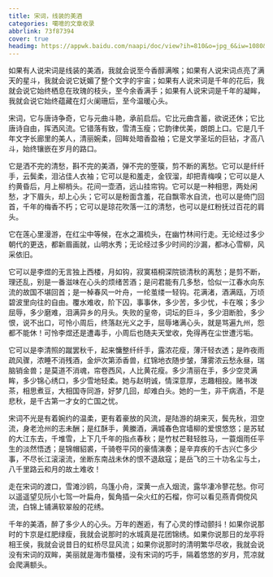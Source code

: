```yaml
---
title: 宋词，线装的美酒
categories: 噶噫的文章收录
abbrlink: 73f87394
cover: true
headimg: https://appwk.baidu.com/naapi/doc/view?ih=810&o=jpg_6&iw=1080&ix=0&iy=0&aimw=1080&rn=1&doc_id=bd84e466b84ae45c3b358c99&pn=1&sign=00e90c05c98e006f6f3b10a2549df907&type=1&app_ver=2.9.8.2&ua=bd_800_800_IncredibleS_2.9.8.2_2.3.7&bid=1&app_ua=IncredibleS&uid=&cuid=&fr=3&Bdi_bear=WIFI&from=3_10000&bduss=&pid=1&screen=800_800&sys_ver=2.3.7
---
```


如果有人说宋词是线装的美酒，我就会说至今香醇满喉；如果有人说宋词点亮了满天的星斗，我就会说它妩媚了整个文字的宇宙；如果有人说宋词是千年的花后，我就会说它始终栖息在玫瑰的枝头，至今余香满手；如果有人说宋词是千年的凝眸，我就会说它始终蕴藏在灯火阑珊后，至今温暖心头。

<!-- more -->

宋词，它与唐诗争奇，它与元曲斗艳，承前启后。它比元曲含蓄，欲说还休；它比唐诗自由，挥洒风流。它错落有致，雪清玉瘦；它韵律优美，朗朗上口。它是几千年文字长廊里的美人，清丽婉柔，回眸处暗香盈袖；它是文学圣坛的巨钻，才高八斗，始终镶嵌在岁月的路口。

它是洒不完的清愁，斟不完的美酒，弹不完的箜篌，剪不断的离愁。它可以是纤纤手，云鬓柔，泪沾佳人衣袖；它可以是和羞走，金钗溜，却把青梅嗅；它可以是人约黄昏后，月上柳梢头。花间一壶酒，远山挂帘钩。它可以是一种相思，两处闲愁，才下眉头，却上心头；它可以是粉面含羞，花自飘零水自流，也可以是倚门回首，千年的梅香不朽；它可以是琼花吹落一江的清愁，也可以是红粉抚过百花的肩头。

它在莲心里漫游，在红尘中等候，在水之湄梳头，在幽竹林间行走。无论经过多少朝代的更迭，都新眉画就，山明水秀；无论经过多少时间的沙漏，都冰心雪柳，风采依旧。

它可以是李煜的无言独上西楼，月如钩，寂寞梧桐深院锁清秋的离愁；是剪不断，理还乱，别是一番滋味在心头的烦绪苦酒；是问君能有几多愁，恰似一江春水向东流的故国不堪回首；是一棹春风一叶舟，一纶茧缕一轻钩。花满渚，酒满瓯，万顷碧波里向往的自由。覆水难收，阶下囚，事事休，多少苦，多少忧，卡在喉；多少屈辱，多少磨难，泪满异乡的月头。失败的皇帝，词坛的巨斗，多少泪断脸，多少恨，说不出口，可怜小周后，终落赵光义之手，屈辱堵满心头，就是骂遍九州，怨都不能休！可怜李煜还是遭毒手，小周后也随夫天堂收，免得再在尘世遭污垢。

它可以是李清照的蹴罢秋千，起来慵整纤纤手，露浓花瘦，薄汗轻衣透；是昨夜雨疏风骤，浓睡不消残酒，金炉次第添香兽，红锦地衣随步皱，薄雾浓云愁永昼，瑞脑销金兽；是莫道不消魂，帘卷西风，人比黄花瘦。多少清丽在手，多少空灵满眸，多少锦心绣口，多少雪地轻柔。她与赵明诚，情深意厚，志趣相投。赌书泼茶，相思煮豆，大相国寺同游，好梦几回，却难白头。她的一生，非干病酒，不是悲秋，是千古第一才女的亡国之忧。

宋词不光是有着婉约的温柔，更有着豪放的风流，是陆游的胡来灭，鬓先秋，泪空流，身老沧州的志未酬；是红酥手，黄縢酒，满城春色宫墙柳的爱恨悠悠；是苏轼的大江东去，千堆雪，上下几千年的指点春秋；是竹杖芒鞋轻胜马，一蓑烟雨任平生的淡然悟透；是锦帽貂裘，千骑卷平冈的豪情演奏；是辛弃疾的千古兴亡多少事，不尽长江滚滚流，坐断东南战未休的恨不退敌寇；是岳飞的三十功名尘与土，八千里路云和月的故土难收！

走在宋词的渡口，雪滩沙鸥，乌篷小舟，深黄一点入烟流，露华凄冷蓼花愁。你可以遥遥望见阮小七驾一叶扁舟，鬓角插一朵火红的石榴，你可以看见燕青倜傥风流，白锦上铺满软翠般的花绣。

千年的美酒，醉了多少人的心头。万年的邂逅，有了心灵的悸动颤抖！如果你说那时的卞京是红肥绿瘦，我就会说那时的水城真是花团锦绣。如果你说那日的龙亭将相王侯，我就会说昔日的虹桥尽显风流；如果你说那时的清明繁华尽收，我就会说没有宋词的双眸，美丽就是海市蜃楼，没有宋词的巧手，隔着悠悠的岁月，荒凉就会爬满额头。